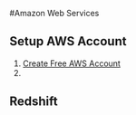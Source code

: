 #Amazon Web Services

## Setup AWS Account

1. [Create Free AWS Account](https://portal.aws.amazon.com/gp/aws/developer/registration/index.html)
2. 

## Redshift

